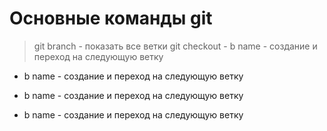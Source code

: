 # Основные команды git
>git branch - показать все ветки
>git checkout - b name - создание и переход на следующую ветку




- b name - создание и переход на следующую ветку






- b name - создание и переход на следующую ветку






- b name - создание и переход на следующую ветку
